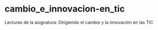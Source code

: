 # cambio_e_innovacion-en_tic
Lecturas de la asignatura: Dirigiendo el cambio y la innovación en las TIC
